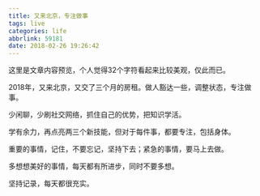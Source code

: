 ```yaml
---
title: 又来北京，专注做事
tags: live
categories: life
abbrlink: 59181
date: 2018-02-26 19:26:42
---
```


 这里是文章内容预览，个人觉得32个字符看起来比较美观，仅此而已。
 <!--more-->

 2018年，又来北京，又交了三个月的房租。做人豁达一些，调整状态，专注做事。

 少闲聊，少刷社交网络，抓住自己的优势，把知识学活。

 学有余力，再点亮两三个新技能，但对于每件事，都要专注，包括身体。

 重要的事情，记住，不要忘记，坚持下去；紧急的事情，要马上去做。

 多想想美好的事情，每天都有所进步，同时不要多想。

 坚持记录，每天都很充实。



